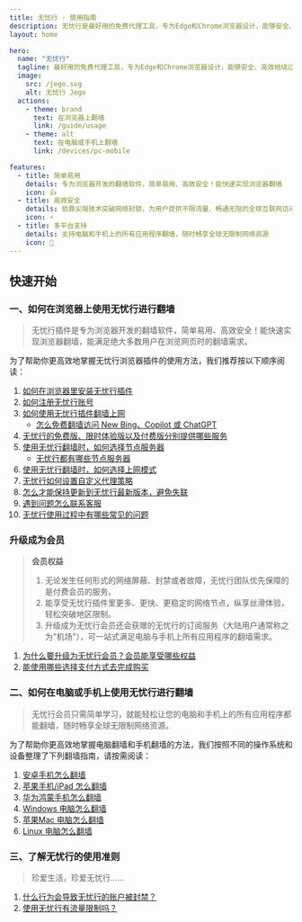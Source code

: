 ```yaml
---
title: 无忧行 - 使用指南
description: 无忧行是最好用的免费代理工具，专为Edge和Chrome浏览器设计，能够安全、高效地绕过防火墙（翻墙），轻松访问全球网站。它简单易用，且兼具高效与安全。无忧行插件依靠尖端技术突破网络封锁，为用户提供不限流量、畅通无阻的全球互联网访问体验。
layout: home

hero:
  name: "无忧行"
  tagline: 最好用的免费代理工具，专为Edge和Chrome浏览器设计，能够安全、高效地绕过防火墙（翻墙），轻松访问全球网站。它简单易用，且兼具高效与安全。
  image:
    src: /jego.svg
    alt: 无忧行 Jego
  actions:
    - theme: brand
      text: 在浏览器上翻墙
      link: /guide/usage
    - theme: alt
      text: 在电脑或手机上翻墙
      link: /devices/pc-mobile

features:
  - title: 简单易用
    details: 专为浏览器开发的翻墙软件，简单易用、高效安全！能快速实现浏览器翻墙
    icon: 👍
  - title: 高效安全
    details: 依靠尖端技术突破网络封锁，为用户提供不限流量、畅通无阻的全球互联网访问体验
    icon: ⚡
  - title: 多平台支持
    details: 支持电脑和手机上的所有应用程序翻墙，随时畅享全球无限制网络资源
    icon: 📲
---
```


## 快速开始

### 一、如何在浏览器上使用无忧行进行翻墙

> 无忧行插件是专为浏览器开发的翻墙软件，简单易用、高效安全！能快速实现浏览器翻墙，能满足绝大多数用户在浏览网页时的翻墙需求。

为了帮助你更高效地掌握无忧行浏览器插件的使用方法，我们推荐按以下顺序阅读：

1. [如何在浏览器里安装无忧行插件](/guide/installation)
2. [如何注册无忧行账号](/guide/registration)
3. [如何使用无忧行插件翻墙上网](/guide/usage)
   * [怎么免费翻墙访问 New Bing、Copilot 或 ChatGPT](/guide/chatgpt-access)
4. [无忧行的免费版、限时体验版以及付费版分别提供哪些服务](/guide/services)
5. [使用无忧行翻墙时，如何选择节点服务器](/guide/node-selection)
   * [无忧行都有哪些节点服务器](/guide/nodes)
6. [使用无忧行翻墙时，如何选择上网模式](/guide/mode-selection)
7. [无忧行如何设置自定义代理策略](/guide/proxy-strategy)
8. [怎么才能保持更新到无忧行最新版本，避免失联](/guide/keep-updated)
9. [遇到问题怎么联系客服](/guide/support)
10. [无忧行使用过程中有哪些常见的问题](/guide/faq)

### 升级成为会员

> **会员权益**
> 
> 1. 无论发生任何形式的网络屏蔽、封禁或者故障，无忧行团队优先保障的是付费会员的服务。
> 2. 能享受无忧行插件里更多、更快、更稳定的网络节点，纵享丝滑体验，轻松突破地区限制。
> 3. 升级成为无忧行会员还会获赠的无忧行的订阅服务（大陆用户通常称之为"机场"），可一站式满足电脑与手机上所有应用程序的翻墙需求。

1. [为什么要升级为无忧行会员？会员能享受哪些权益](/membership/benefits)
2. [能使用哪些选择支付方式去完成购买](/membership/payment)

### 二、如何在电脑或手机上使用无忧行进行翻墙

> 无忧行会员只需简单学习，就能轻松让您的电脑和手机上的所有应用程序都能翻墙，随时畅享全球无限制网络资源。

为了帮助你更高效地掌握电脑翻墙和手机翻墙的方法，我们按照不同的操作系统和设备整理了下列翻墙指南，请按需阅读：

1. [安卓手机怎么翻墙](/devices/android)
2. [苹果手机/iPad 怎么翻墙](/devices/ios)
3. [华为鸿蒙手机怎么翻墙](/devices/harmony)
4. [Windows 电脑怎么翻墙](/devices/windows)
5. [苹果Mac 电脑怎么翻墙](/devices/mac)
6. [Linux 电脑怎么翻墙](/devices/linux)

### 三、了解无忧行的使用准则

> 珍爱生活，珍爱无忧行……

1. [什么行为会导致无忧行的账户被封禁？](/abuse/fair-use)
2. [使用无忧行有流量限制吗？](/abuse/limits)

